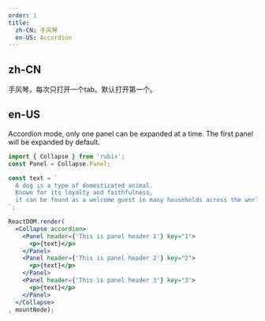 ```yaml
---
order: 1
title: 
  zh-CN: 手风琴
  en-US: Accordion
---
```


## zh-CN

手风琴，每次只打开一个tab。默认打开第一个。

## en-US

Accordion mode, only one panel can be expanded at a time. The first panel will be expanded by default.

````jsx
import { Collapse } from 'rubix';
const Panel = Collapse.Panel;

const text = `
  A dog is a type of domesticated animal.
  Known for its loyalty and faithfulness,
  it can be found as a welcome guest in many households across the world.
`;

ReactDOM.render(
  <Collapse accordion>
    <Panel header={'This is panel header 1'} key="1">
      <p>{text}</p>
    </Panel>
    <Panel header={'This is panel header 2'} key="2">
      <p>{text}</p>
    </Panel>
    <Panel header={'This is panel header 3'} key="3">
      <p>{text}</p>
    </Panel>
  </Collapse>
, mountNode);
````
